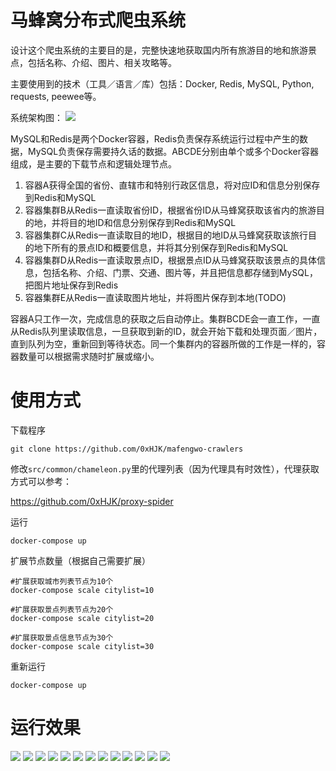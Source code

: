 # 马蜂窝分布式爬虫系统

设计这个爬虫系统的主要目的是，完整快速地获取国内所有旅游目的地和旅游景点，包括名称、介绍、图片、相关攻略等。

主要使用到的技术（工具／语言／库）包括：Docker, Redis, MySQL, Python, requests, peewee等。

系统架构图：
![](./docs/system.png)

MySQL和Redis是两个Docker容器，Redis负责保存系统运行过程中产生的数据，MySQL负责保存需要持久话的数据。ABCDE分别由单个或多个Docker容器组成，是主要的下载节点和逻辑处理节点。

1. 容器A获得全国的省份、直辖市和特别行政区信息，将对应ID和信息分别保存到Redis和MySQL
2. 容器集群B从Redis一直读取省份ID，根据省份ID从马蜂窝获取该省内的旅游目的地，并将目的地ID和信息分别保存到Redis和MySQL
3. 容器集群C从Redis一直读取目的地ID，根据目的地ID从马蜂窝获取该旅行目的地下所有的景点ID和概要信息，并将其分别保存到Redis和MySQL
4. 容器集群D从Redis一直读取景点ID，根据景点ID从马蜂窝获取该景点的具体信息，包括名称、介绍、门票、交通、图片等，并且把信息都存储到MySQL，把图片地址保存到Redis
5. 容器集群E从Redis一直读取图片地址，并将图片保存到本地(TODO)

容器A只工作一次，完成信息的获取之后自动停止。集群BCDE会一直工作，一直从Redis队列里读取信息，一旦获取到新的ID，就会开始下载和处理页面／图片，直到队列为空，重新回到等待状态。同一个集群内的容器所做的工作是一样的，容器数量可以根据需求随时扩展或缩小。

# 使用方式

下载程序
```
git clone https://github.com/0xHJK/mafengwo-crawlers
```

修改`src/common/chameleon.py`里的代理列表（因为代理具有时效性），代理获取方式可以参考：

<https://github.com/0xHJK/proxy-spider>

运行
```
docker-compose up
```

扩展节点数量（根据自己需要扩展）
```
#扩展获取城市列表节点为10个
docker-compose scale citylist=10

#扩展获取景点列表节点为20个
docker-compose scale citylist=20

#扩展获取景点信息节点为30个
docker-compose scale citylist=30
```

重新运行
```
docker-compose up
```

# 运行效果
![](./preview/1.png)
![](./preview/2.png)
![](./preview/3.png)
![](./preview/4.png)
![](./preview/5.png)
![](./preview/6.png)
![](./preview/7.png)
![](./preview/8.png)
![](./preview/9.png)
![](./preview/10.png)
![](./preview/11.png)
![](./preview/12.png)
![](./preview/13.png)



